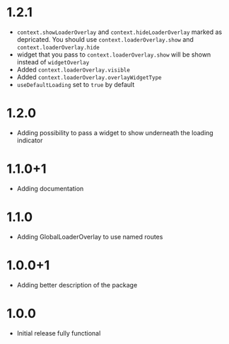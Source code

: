 # 1.2.1
 - `context.showLoaderOverlay` and `context.hideLoaderOverlay` marked as depricated. You should use `context.loaderOverlay.show` and `context.loaderOverlay.hide`
 - widget that you pass to `context.loaderOverlay.show` will be shown instead of `widgetOverlay`
 - Added `context.loaderOverlay.visible`
 - Added `context.loaderOverlay.overlayWidgetType`
 - `useDefaultLoading` set to `true` by default

# 1.2.0

- Adding possibility to pass a widget to show underneath the loading indicator

# 1.1.0+1

- Adding documentation

# 1.1.0

- Adding GlobalLoaderOverlay to use named routes

# 1.0.0+1

- Adding better description of the package

# 1.0.0

- Initial release fully functional


